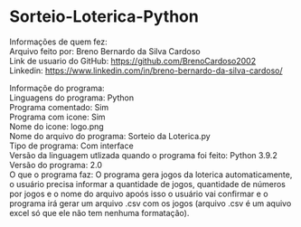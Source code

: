 # Sorteio-Loterica-Python
Informações de quem fez:  
  Arquivo feito por: Breno Bernardo da Silva Cardoso  
  Link de usuario do GitHub: https://github.com/BrenoCardoso2002  
  Linkedin: https://www.linkedin.com/in/breno-bernardo-da-silva-cardoso/ 

Informaçõe do programa:  
  Linguagens do programa: Python  
  Programa comentado: Sim  
  Programa com icone: Sim  
  Nome do icone: logo.png  
  Nome do arquivo do programa: Sorteio da Loterica.py  
  Tipo de programa: Com interface  
  Versão da linguagem utlizada quando o programa foi feito: Python 3.9.2  
  Versão do programa: 2.0  
  O que o programa faz: O programa gera jogos da loterica automaticamente, o usuário precisa informar a quantidade de jogos, quantidade de números por jogos e o nome do arquivo apoós isso o usuário vai confirmar e o programa irá gerar um arquivo .csv com os jogos (arquivo .csv é um aquivo excel só que ele não tem nenhuma formatação).  
